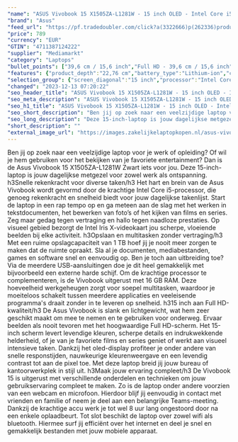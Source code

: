 ```yaml
---
"name": "ASUS Vivobook 15 X1505ZA-L1281W - 15 inch OLED - Intel Core i5 - 16 GB - 1 TB"
"brand": "Asus"
"feed_url": "https://pf.tradedoubler.com/click?a(3322666)p(262336)product(50617-1763901)ttid(3)url(https%3A%2F%2Fwww.mediamarkt.nl%2Fnl%2Fproduct%2F_asus-vivobook-15-x1505za-l1281w-15-inch-intel-core-i5-8-gb-1-tb-1763901.html%3Futm_source%3Dtradedoubler%26utm_medium%3Daff-comparison%26utm_term%3D1763901)"
"price": 789
"currency": "EUR"
"GTIN": "4711387124222"
"supplier": "Mediamarkt"
"category": "Laptops"
"bullet_points": ["39,6 cm / 15,6 inch","Full HD - 39,6 cm / 15,6 inch","SSD , 1 TB , M.2 via NVMe","1x USB 2.0 Type-A, 1x USB 3.2 Gen 1 Type-C, 2x USB 3.2 Gen 1 Type-A, 1x HDMI 1.4, 1x 3.5mm Combo Audio Jack, 1x DC-in","Lithium-ion","35.68 cm x 1.99 cm x 22.76 cm /"]
"features": {"product_depth":"22,76 cm","battery_type":"Lithium-ion","color":"Zwart","brightness":"250 cd/m²","additional_update_information":"Voor zover op de afbeeldingen apps worden getoond, geldt dat MediaMarkt niet kan garanderen dat de apps tijdens de volledige levensduur van het product goed zullen blijven functioneren. Dit hangt af van het beleid van de fabrikant.","min_duration_supported_software_updates":"2 jaar","bluetooth":"Ja","manufacturer_guarantee":"2 jaar","card_reader":"Nee","total_storage_space_in_gb":"1 TB","touchscreen":"Nee","dimensions_weight":"35.68 cm x 1.99 cm x 22.76 cm /","capacity_of_1_hard_disk":"1 TB","processor_speed_with_turbo":"4.4 GHz","product_height":"1,99 cm","image_quality":"Full HD","product_manufacturer":"ASUS","ram_configuration":"1x 8 GB","integrated_mike":"Ja","speakers":"Ja","convertibility":"Vast scherm","scope_of_delivery":"Laptop, AC-adapter, handleiding","screen_diagonal_inches":"15 inch","panel_type":"Oled (organic light-emitting diode)","model_year":"2022","shipping_costs":"0.00","screen_type":"Mat scherm","manufacturer_part_number":"90NB0ZB1-M00CF0","memory_size":"16 GB","old_price":"899.00","product_introduction_date":"2022-11-02","previous_price":"899.00","number_of_processor_cores":"10","processor_brand":"Intel®","wlan_standards":"WiFi 6 (802.11AX)","update_policy":"Volgens fabrikant 2 jaar","delivery_time":"1","bluetooth_version":"5.3","image_ratio":"16:9","height":"1,99 cm","screen_diagonal_cm":"39,6 cm","screen_diagonal_cm_inch":"39,6 cm / 15,6 inch","connections":"1x USB 2.0 Type-A, 1x USB 3.2 Gen 1 Type-C, 2x USB 3.2 Gen 1 Type-A, 1x HDMI 1.4, 1x 3.5mm Combo Audio Jack, 1x DC-in","product_type":"Laptop","battery_capacity":"65 Wh","type_of_1_hard_disk":"SSD","processor":"Intel Core i5-1235U","front_camera":"Ja","battery_life":"8 u","resolution":"1920 x 1080","integrated_webcam":"Ja","processor_model":"Core™ i5","wlan":"Ja","processor_clock_rate":"1.3 GHz","depth":"22,76 cm","ram_type":"DDR4","warranty_note":"Geen aanvullende garantie-informatie","weight":"1,7 kg","short_description":"VIVOBOOK 15 X1505ZA-L1281W","product_width":"35,68 cm","special_features":"Nee","manufacturer_supported_software_updates":"Ja","hard_disk_1":"SSD , 1 TB , M.2 via NVMe","total_storage_space":"1 TB"}
"selection_group": {"screen_diagonal":"15 inch","processor":"Intel Core i5","changed_price_past_3_days":false,"product_family":"VivoBook"}
"changed": "2023-12-13 07:20:22"
"seo_header_title": "ASUS Vivobook 15 X1505ZA-L1281W - 15 inch OLED - Intel Core i5 - 16 GB - 1 TB"
"seo_meta_description": "ASUS Vivobook 15 X1505ZA-L1281W - 15 inch OLED - Intel Core i5 - 16 GB - 1 TB"
"seo_h1_title": "ASUS Vivobook 15 X1505ZA-L1281W - 15 inch OLED - Intel Core i5 - 16 GB - 1 TB"
"seo_short_description": "Ben jij op zoek naar een veelzijdige laptop voor je werk of opleiding? Of wil je hem gebruiken voor het bekijken van je favoriete entertainment? Dan is de Asus Vivobook 15 X1505ZA-L1281W Zwart iets voor jou."
"seo_long_description": "Deze 15-inch-laptop is jouw dagelijkse metgezel voor zowel werk als ontspanning. <lt/>h3<gt/>Snelle rekenkracht voor diverse taken<lt/>/h3<gt/> Het hart en brein van de Asus Vivobook wordt gevormd door de krachtige Intel Core i5-processor, die genoeg rekenkracht en snelheid biedt voor jouw dagelijkse takenlijst. Start de laptop in een rap tempo op en ga meteen aan de slag met het werken in tekstdocumenten, het bewerken van foto’s of het kijken van films en series. Zeg maar gedag tegen vertraging en hallo tegen naadloze prestaties. Op visueel gebied bezorgt de Intel Iris X-videokaart jou scherpe, vloeiende beelden bij elke activiteit. <lt/>h3<gt/>Opslaan en multitasken zonder vertraging<lt/>/h3<gt/> Met een ruime opslagcapaciteit van 1 TB hoef jij je nooit meer zorgen te maken dat de ruimte opraakt. Sla al je documenten, mediabestanden, games en software snel en eenvoudig op. Ben je toch aan uitbreiding toe? Via de meerdere USB-aansluitingen doe je dit heel gemakkelijk met bijvoorbeeld een externe harde schijf. Om de krachtige processor te complementeren, is de Vivobook uitgerust met 16 GB RAM. Deze hoeveelheid werkgeheugen zorgt voor soepel multitasken, waardoor je moeiteloos schakelt tussen meerdere applicaties en veeleisende programma's draait zonder in te leveren op snelheid. <lt/>h3<gt/>15 inch aan Full HD-kwaliteit<lt/>/h3<gt/> De Asus Vivobook is slank en lichtgewicht, wat hem zeer geschikt maakt om mee te nemen en te gebruiken voor onderweg. Ervaar beelden als nooit tevoren met het hoogwaardige Full HD-scherm. Het 15-inch scherm levert levendige kleuren, scherpe details en indrukwekkende helderheid, of je van je favoriete films en series geniet of werkt aan visueel intensieve taken. Dankzij het oled-display profiteer je onder andere van snelle responstijden, nauwkeurige kleurenweergave en een levendig contrast tot aan de pixel toe. Met deze laptop breid jij jouw bureau of kantoorwerkplek in stijl uit. <lt/>h3<gt/>Maak jouw ervaring compleet<lt/>/h3<gt/> De Vivobook 15 is uitgerust met verschillende onderdelen en technieken om jouw gebruikservaring compleet te maken. Zo is de laptop onder andere voorzien van een webcam en microfoon. Hierdoor blijf jij eenvoudig in contact met vrienden en familie of neem je deel aan een belangrijke Teams-meeting. Dankzij de krachtige accu werk je tot wel 8 uur lang ongestoord door na een enkele oplaadbeurt. Tot slot beschikt de laptop over zowel wifi als bluetooth. Hiermee surf jij efficiënt over het internet en deel je snel en gemakkelijk bestanden met jouw mobiele apparaat."
"short_description": ""
"external_image_url": "https://images.zakelijkelaptopkopen.nl/asus-vivobook-15-x1505za-l1281w-15-inch-intel-core-i5-8-gb-1-tb-1763901.webp"
---
```


Ben jij op zoek naar een veelzijdige laptop voor je werk of opleiding? Of wil je hem gebruiken voor het bekijken van je favoriete entertainment? Dan is de Asus Vivobook 15 X1505ZA-L1281W Zwart iets voor jou. Deze 15-inch-laptop is jouw dagelijkse metgezel voor zowel werk als ontspanning. <lt/>h3<gt/>Snelle rekenkracht voor diverse taken<lt/>/h3<gt/> Het hart en brein van de Asus Vivobook wordt gevormd door de krachtige Intel Core i5-processor, die genoeg rekenkracht en snelheid biedt voor jouw dagelijkse takenlijst. Start de laptop in een rap tempo op en ga meteen aan de slag met het werken in tekstdocumenten, het bewerken van foto’s of het kijken van films en series. Zeg maar gedag tegen vertraging en hallo tegen naadloze prestaties. Op visueel gebied bezorgt de Intel Iris X-videokaart jou scherpe, vloeiende beelden bij elke activiteit. <lt/>h3<gt/>Opslaan en multitasken zonder vertraging<lt/>/h3<gt/> Met een ruime opslagcapaciteit van 1 TB hoef jij je nooit meer zorgen te maken dat de ruimte opraakt. Sla al je documenten, mediabestanden, games en software snel en eenvoudig op. Ben je toch aan uitbreiding toe? Via de meerdere USB-aansluitingen doe je dit heel gemakkelijk met bijvoorbeeld een externe harde schijf. Om de krachtige processor te complementeren, is de Vivobook uitgerust met 16 GB RAM. Deze hoeveelheid werkgeheugen zorgt voor soepel multitasken, waardoor je moeiteloos schakelt tussen meerdere applicaties en veeleisende programma's draait zonder in te leveren op snelheid. <lt/>h3<gt/>15 inch aan Full HD-kwaliteit<lt/>/h3<gt/> De Asus Vivobook is slank en lichtgewicht, wat hem zeer geschikt maakt om mee te nemen en te gebruiken voor onderweg. Ervaar beelden als nooit tevoren met het hoogwaardige Full HD-scherm. Het 15-inch scherm levert levendige kleuren, scherpe details en indrukwekkende helderheid, of je van je favoriete films en series geniet of werkt aan visueel intensieve taken. Dankzij het oled-display profiteer je onder andere van snelle responstijden, nauwkeurige kleurenweergave en een levendig contrast tot aan de pixel toe. Met deze laptop breid jij jouw bureau of kantoorwerkplek in stijl uit. <lt/>h3<gt/>Maak jouw ervaring compleet<lt/>/h3<gt/> De Vivobook 15 is uitgerust met verschillende onderdelen en technieken om jouw gebruikservaring compleet te maken. Zo is de laptop onder andere voorzien van een webcam en microfoon. Hierdoor blijf jij eenvoudig in contact met vrienden en familie of neem je deel aan een belangrijke Teams-meeting. Dankzij de krachtige accu werk je tot wel 8 uur lang ongestoord door na een enkele oplaadbeurt. Tot slot beschikt de laptop over zowel wifi als bluetooth. Hiermee surf jij efficiënt over het internet en deel je snel en gemakkelijk bestanden met jouw mobiele apparaat.